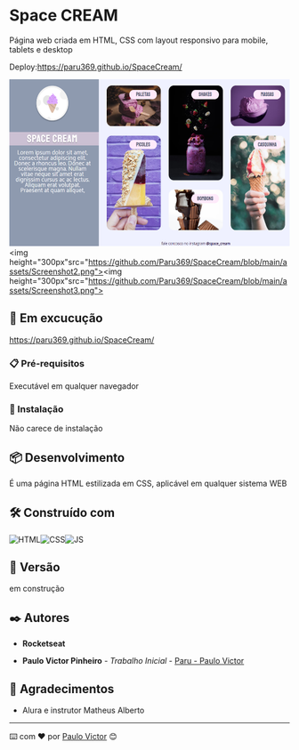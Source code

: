 # Space CREAM

Página web criada em HTML, CSS com layout responsivo para mobile, tablets e desktop




Deploy:https://paru369.github.io/SpaceCream/

<img height="300px" src="https://github.com/Paru369/SpaceCream/blob/main/assets/Screenshot01.png"><img height="300px"src="https://github.com/Paru369/SpaceCream/blob/main/assets/Screenshot2.png"><img height="300px"src="https://github.com/Paru369/SpaceCream/blob/main/assets/Screenshot3.png"> 



## 🚀 Em excucução 

https://paru369.github.io/SpaceCream/

### 📋 Pré-requisitos

Executável em qualquer navegador

### 🔧 Instalação

Não carece de instalação

## 📦 Desenvolvimento

É uma página HTML estilizada em CSS, aplicável em qualquer sistema WEB

## 🛠️ Construído com

<img align="center" alt="HTML" height="30" width="40" src="https://cdn.worldvectorlogo.com/logos/html-1.svg"><img align="center" alt="CSS" height="30" width="40" src="https://cdn.worldvectorlogo.com/logos/css-3.svg"><img align="center" alt="JS" height="30" width="40" src="https://cdn.worldvectorlogo.com/logos/javascript-1.svg">


## 📌 Versão

em construção

## ✒️ Autores

 * **Rocketseat**

* **Paulo Victor Pinheiro** - *Trabalho Inicial* - [Paru - Paulo Victor](https://www.linkedin.com/in/paulo-pinheiro-4a94b0150/)




## 🎁 Agradecimentos

* Alura e instrutor Matheus Alberto


---
⌨️ com ❤️ por [Paulo Victor](https://gist.github.com/Paru369) 😊
